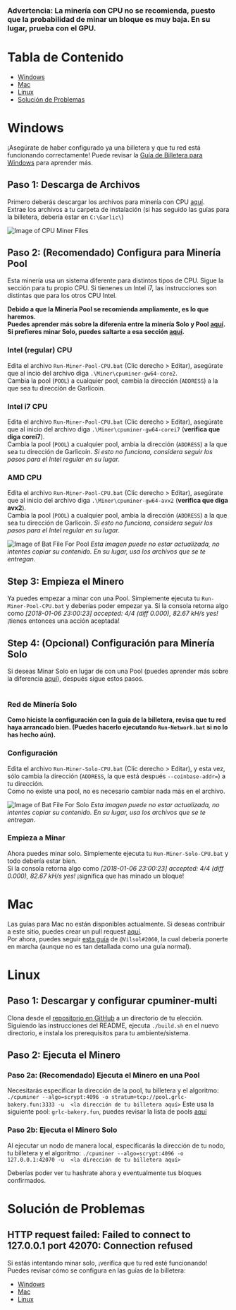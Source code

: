 ### Advertencia: La minería con CPU  no se recomienda, puesto que la probabilidad de minar un bloque es muy baja. En su lugar, prueba con el GPU.

# Tabla de Contenido
- [Windows](#windows)
- [Mac](#mac)
- [Linux](#linux)
- [Solución de Problemas](#solución-de-problemas)

# Windows
¡Asegúrate de haber configurado ya una billetera y que tu red está funcionando correctamente! Puede revisar la [Guía de Billetera para Windows](wallet-win.html) para aprender más.

## Paso 1: Descarga de Archivos
Primero deberás descargar los archivos para minería con CPU [aquí](ROOT/files/miner-cpu-win.zip).  
Extrae los archivos a tu carpeta de instalación (si has seguido las guías para la billetera, debería estar en `C:\Garlic\`)

![Image of CPU Miner Files](https://i.imgur.com/6Nwy2dC.png)

## Paso 2: (Recomendado) Configura para Minería Pool
Esta minería usa un sistema diferente para distintos tipos de CPU. Sigue la sección para tu propio CPU.
Si tienenes un Intel i7, las instrucciones son distintas que para los otros CPU Intel.

**Debido a que la Minería Pool se recomienda ampliamente, es lo que haremos.**  
**Puedes aprender más sobre la diferenia entre la minería Solo y Pool [aquí](how-to-mine.html#solo-vs-pool).**  
**Si prefieres minar Solo, puedes saltarte a esa sección [aquí](#step-4-optional-solo-mining).**

### Intel (regular) CPU
Edita el archivo `Run-Miner-Pool-CPU.bat` (Clic derecho > Editar), asegúrate que al incio del archivo diga `.\Miner\cpuminer-gw64-core2`.  
Cambia la pool (`POOL`) a cualquier pool, cambia la dirección (`ADDRESS`) a la que sea tu dirección de Garlicoin.

### Intel i7 CPU
Edita el archivo `Run-Miner-Pool-CPU.bat` (Clic derecho > Editar), asegúrate que al inicio del archivo diga `.\Miner\cpuminer-gw64-corei7` (**verifica que diga corei7**).  
Cambia la pool (`POOL`) a cualquier pool, ambia la dirección (`ADDRESS`) a la que sea tu dirección de Garlicoin.
*Si esto no funciona, considera seguir los pasos para el Intel regular en su lugar.*

### AMD CPU
Edita el archivo `Run-Miner-Pool-CPU.bat` (Clic derecho > Editar), asegúrate que al inicio del archivo diga `.\Miner\cpuminer-gw64-avx2` (**verifica que diga avx2**).  
Cambia la pool (`POOL`) a cualquier pool, ambia la dirección (`ADDRESS`) a la que sea tu dirección de Garlicoin.
*Si esto no funciona, considera seguir los pasos para el Intel regular en su lugar.*

![Image of Bat File For Pool](https://i.imgur.com/puFRTqU.png)
*Esta imagen puede no estar actualizada, no intentes copiar su contenido. En su lugar, usa los archivos que se te entregan.*
<br />

## Step 3: Empieza el Minero
Ya puedes empezar a minar con una Pool. Simplemente ejecuta tu `Run-Miner-Pool-CPU.bat` y deberías poder empezar ya.
Si la consola retorna algo como *[2018-01-06 23:00:23] accepted: 4/4 (diff 0.000), 82.67 kH/s yes!* ¡tienes entonces una acción aceptada! 

## Step 4: (Opcional) Configuración para Minería Solo 
Si deseas Minar Solo en lugar de con una Pool (puedes aprender más sobre la diferencia [aquí](how-to-mine.html#solo-vs-pool)), después sigue estos pasos.  
<br>

### Red de Minería Solo
**Como hiciste la configuración con la guía de la billetera, revisa que tu red haya arrancado bien. (Puedes hacerlo ejecutando `Run-Network.bat` si no lo has hecho aún).**

### Configuración
Edita el archivo `Run-Miner-Solo-CPU.bat` (Clic derecho > Editar), y esta vez, sólo cambia la dirección (`ADDRESS`, la que está después `--coinbase-addr=`) a tu dirección.  
Como no existe una pool, no es necesario cambiar nada más en el archivo.

![Image of Bat File For Solo](https://i.imgur.com/n6CyWMp.png)
*Esta imagen puede no estar actualizada, no intentes copiar su contenido. En su lugar, usa los archivos que se te entregan.*
<br>

### Empieza a Minar
Ahora puedes minar solo. Simplemente ejecuta tu `Run-Miner-Solo-CPU.bat` y todo debería estar bien.  
Si la consola retorna algo como *[2018-01-06 23:00:23] accepted: 4/4 (diff 0.000), 82.67 kH/s yes!* ¡significa que has minado un bloque! 

# Mac
Las guías para Mac no están disponibles actualmente. Si deseas contribuir a este sitio, puedes crear un pull request [aquí](https://github.com/PandawanFr/GarlicoinHelp/pulls).  
Por ahora, puedes seguir [esta guía](https://pastebin.com/p1RksRwb) de `@Vilsol#2060`, la cual debería ponerte en marcha (aunque no es tan detallada como una guía normal). 

# Linux

## Paso 1: Descargar y configurar cpuminer-multi
Clona desde el [repositorio en GitHub](https://github.com/tpruvot/cpuminer-multi) a un directorio de tu elección. Siguiendo las instrucciones del README, ejecuta `./build.sh` en el nuevo directorio, e instala los prerequisitos para tu ambiente/sistema. 

## Paso 2: Ejecuta el Minero

### Paso 2a: (Recomendado) Ejecuta el Minero en una Pool
Necesitarás especificar la dirección de la pool, tu billetera y el algoritmo:
`./cpuminer --algo=scrypt:4096 -o stratum+tcp://pool.grlc-bakery.fun:3333 -u  <la dirección de tu billetera aquí>`
Este usa la siguiente pool: `grlc-bakery.fun`, puedes revisar la lista de pools [aquí](pool-mining.html#main-net)

### Paso 2b: Ejecuta el Minero Solo
Al ejecutar un nodo de manera local, especificarás la dirección de tu nodo, tu billetera y el algoritmo:
`./cpuminer --algo=scrypt:4096 -o 127.0.0.1:42070 -u  <la dirección de tu billetera aquí>`

Deberías poder ver tu hashrate ahora y eventualmente tus bloques confirmados. 

# Solución de Problemas

## HTTP request failed: Failed to connect to 127.0.0.1 port 42070: Connection refused
Si estás intentando minar solo, ¡verifica que tu red esté funcionando! Puedes revisar cómo se configura en las guías de la billetera:
- [Windows](./wallet-win.html)
- [Mac](./wallet-mac.html)
- [Linux](./wallet-nix.html)
